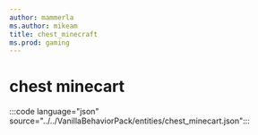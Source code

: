 ```yaml
---
author: mammerla
ms.author: mikeam
title: chest_minecraft
ms.prod: gaming
---
```



# chest minecart

:::code language="json" source="../../VanillaBehaviorPack/entities/chest_minecart.json":::
